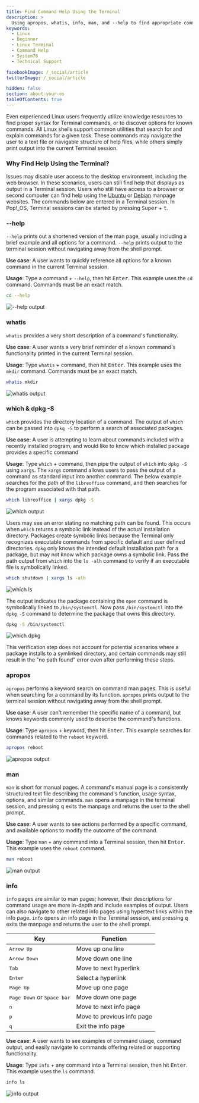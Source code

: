 ```yaml
---
title: Find Command Help Using the Terminal
description: >
  Using apropos, whatis, info, man, and --help to find appropriate commands and command usage information.
keywords:
  - Linux
  - Beginner
  - Linux Terminal
  - Command Help
  - System76
  - Technical Support

facebookImage: /_social/article
twitterImage: /_social/article

hidden: false
section: about-your-os
tableOfContents: true
---
```


Even experienced Linux users frequently utilize knowledge resources to find proper syntax for Terminal commands, or to discover options for known commands. All Linux shells support common utilities that search for and explain commands for a given task. These commands may navigate the user to a text file or navigable structure of help files, while others simply print output into the current Terminal session.

### Why Find Help Using the Terminal?

Issues may disable user access to the desktop environment, including the web browser. In these scenarios, users can still find help that displays as output in a Terminal session. Users who still have access to a browser or second computer can find help using the [Ubuntu](https://manpages.ubuntu.com/) or [Debian](https://manpages.debian.org/) manpage websites. The commands below are entered in a Terminal session. In Pop!\_OS, Terminal sessions can be started by pressing <kbd>Super</kbd> + <kbd>t</kbd>.

### --help

`--help` prints out a shortened version of the man page, usually including a brief example and all options for a command. `--help` prints output to the terminal session without navigating away from the shell prompt.

**Use case**: A user wants to quickly reference all options for a known command in the current Terminal session.

**Usage**: Type a command + `--help`, then hit <kbd>Enter</kbd>. This example uses the `cd` command. Commands must be an exact match.

```bash
cd --help
```
![--help output](/images/finding-command-help/--help-output.png)

### whatis

`whatis` provides a very short description of a command's functionality.

**Use case**: A user wants a very brief reminder of a known command's functionality printed in the current Terminal session.

**Usage**: Type `whatis` + command, then hit <kbd>Enter</kbd>. This example uses the `mkdir` command. Commands must be an exact match.

```bash
whatis mkdir
```
![whatis output](/images/finding-command-help/what-output.png)

### which & dpkg -S

`which` provides the directory location of a command. The output of `which` can be passed into `dpkg -S` to perform a search of associated packages.

**Use case**: A user is attempting to learn about commands included with a recently installed program, and would like to know which installed package provides a specific command  

**Usage**: Type `which` + command, then pipe the output of `which` into `dpkg -S` using `xargs`. The `xargs` command allows users to pass the output of a command as standard input into another command. The below example searches for the path of the `libreoffice` command, and then searches for the program associated with that path.

```bash
which libreoffice | xargs dpkg -S
```
![which output](/images/finding-command-help/which-output.png)

Users may see an error stating no matching path can be found. This occurs when `which` returns a symbolic link instead of the actual installation directory. Packages create symbolic links because the Terminal only recognizes executable commands from specific default and user defined directories. `dpkg` only knows the intended default installation path for a package, but may not know which package owns a symbolic link. Pass the path output from `which` into the `ls -alh` command to verify if an executable file is symbolically linked.

```bash
which shutdown | xargs ls -alh
```
![which ls](/images/finding-command-help/which-ls.png)

The output indicates the package containing the `open` command is symbolically linked to `/bin/systemctl`. Now pass `/bin/systemctl` into the `dpkg -S` command to determine the package that owns this directory.

```bash
dpkg -S /bin/systemctl
```
![which dpkg](/images/finding-command-help/which-dpkg.png)

This verification step does not account for potential scenarios where a package installs to a symlinked directory, and certain commands may still result in the "no path found" error even after performing these steps.

### apropos

`apropos` performs a keyword search on command man pages. This is useful when searching for a command by its function. `apropos` prints output to the terminal session without navigating away from the shell prompt.

**Use case**: A user can't remember the specific name of a command, but knows keywords commonly used to describe the command's functions.

**Usage**: Type `apropos` + keyword, then hit <kbd>Enter</kbd>. This example searches for commands related to the `reboot` keyword.

```bash
apropos reboot
```
![apropos output](/images/finding-command-help/apropos-output.png)

### man

`man` is short for manual pages. A command's manual page is a consistently structured text file describing the command's function, usage syntax, options, and similar commands. `man` opens a manpage in the terminal session, and pressing <kbd>q</kbd> exits the manpage and returns the user to the shell prompt.

**Use case**: A user wants to see actions performed by a specific command, and available options to modify the outcome of the command.

**Usage**: Type `man` + any command into a Terminal session, then hit <kbd>Enter</kbd>. This example uses the `reboot` command.

```bash
man reboot
```
![man output](/images/finding-command-help/man-output.png)

### info

`info` pages are similar to man pages; however, their descriptions for command usage are more in-depth and include examples of output. Users can also navigate to other related info pages using hypertext links within the info page. `info` opens an info page in the Terminal session, and pressing <kbd>q</kbd> exits the manpage and returns the user to the shell prompt.

|Key | Function |
|-------|------|
|<kbd>Arrow Up</kbd>| Move up one line|
|<kbd>Arrow Down</kbd>| Move down one line|
|<kbd>Tab</kbd>|Move to next hyperlink|
|<kbd>Enter</kbd>| Select a hyperlink|
|<kbd>Page Up</kbd>| Move up one page|
|<kbd>Page Down</kbd> or <kbd>Space bar</kbd>| Move down one page|
|<kbd>n</kbd>| Move to next info page|
|<kbd>p</kbd>| Move to previous info page|
|<kbd>q</kbd>| Exit the info page|

**Use case**: A user wants to see examples of command usage, command output, and easily navigate to commands offering related or supporting functionality.

**Usage**: Type `info` + any command into a Terminal session, then hit <kbd>Enter</kbd>. This example uses the `ls` command.

```bash
info ls
```
![info output](/images/finding-command-help/info-output.png)

